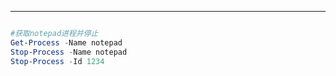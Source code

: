 
***
```powershell

#获取notepad进程并停止
Get-Process -Name notepad
Stop-Process -Name notepad
Stop-Process -Id 1234



```